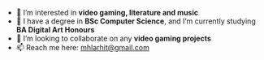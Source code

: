 - 👀 I’m interested in **video gaming, literature and music**
- 🌱 I have a degree in **BSc Computer Science**, and I’m currently studying **BA Digital Art Honours**
- 💞️ I’m looking to collaborate on any **video gaming projects**
- 📫 Reach me here: mhlarhit@gmail.com

<!---
TiyaniMhl/TiyaniMhl is a ✨ special ✨ repository because its `README.md` (this file) appears on your GitHub profile.
You can click the Preview link to take a look at your changes.
--->
